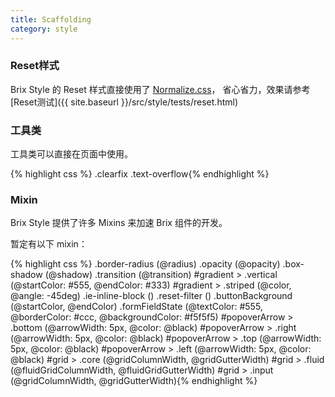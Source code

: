 ```yaml
---
title: Scaffolding
category: style
---
```


### Reset样式

Brix Style 的 Reset 样式直接使用了 [Normalize.css](http://necolas.github.com/normalize.css/)，
省心省力，效果请参考 [Reset测试]({{ site.baseurl }}/src/style/tests/reset.html)

### 工具类

<div class="row show-grid">
  <div class="span18">
    <p>工具类可以直接在页面中使用。</p>
  </div>
  <div class="span32">
  {% highlight css %}
.clearfix
.text-overflow{% endhighlight %}
  </div>
</div>

<h3>Mixin</h3>
<div class="row show-grid">
  <div class="span18">
    <p>Brix Style 提供了许多 Mixins 来加速 Brix 组件的开发。</p>
    <p>暂定有以下 mixin：</p>
  </div>
  <div class="span32">
    {% highlight css %}
.border-radius (@radius)
.opacity (@opacity)
.box-shadow (@shadow)
.transition (@transition)
#gradient > .vertical (@startColor: #555, @endColor: #333)
#gradient > .striped (@color, @angle: -45deg)
.ie-inline-block ()
.reset-filter ()
.buttonBackground (@startColor, @endColor)
.formFieldState (@textColor: #555, @borderColor: #ccc, @backgroundColor: #f5f5f5)
#popoverArrow > .bottom (@arrowWidth: 5px, @color: @black)
#popoverArrow > .right (@arrowWidth: 5px, @color: @black)
#popoverArrow > .top (@arrowWidth: 5px, @color: @black)
#popoverArrow > .left (@arrowWidth: 5px, @color: @black)
#grid > .core (@gridColumnWidth, @gridGutterWidth)
#grid > .fluid (@fluidGridColumnWidth, @fluidGridGutterWidth)
#grid > .input (@gridColumnWidth, @gridGutterWidth){% endhighlight %}
  </div>
</div>
